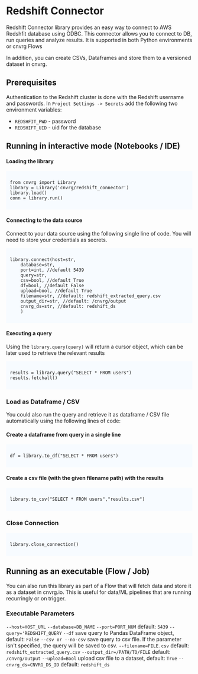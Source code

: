 
# Redshift Connector
Redshift Connector library provides an easy way to connect to AWS Redshfit database using ODBC. This connector allows you to connect to DB, run queries and analyze results. It is supported in both Python environments or cnvrg Flows

In addition, you can create CSVs, Dataframes and store them to a versioned dataset in cnvrg.
 

## Prerequisites

Authentication to the Redshift cluster is done with the Redshift username and passwords. In `Project Settings -> Secrets` add the following two environment variables:

* `REDSHFIT_PWD` - password
* `REDSHIFT_UID` - uid for the database



## Running in interactive mode (Notebooks / IDE)
#### Loading the library

<div style="background:#f7fbff; font-size:14px; padding:10px 10px 10px 10px;"><pre><code class='python'>from cnvrg import Library
library = Library('cnvrg/redshift_connector')
library.load()
conn = library.run()</code></pre></div>

#### Connecting to the data source
Connect to your data source using the following single line of code. You will need to store your 
credentials as secrets.


<div style="background:#f7fbff; font-size:14px; padding:10px 10px 10px 10px;"><pre><code class='python'>library.connect(host=str,
	database=str, 
	port=int, //default 5439
	query=str,
	csv=bool, //default True
	df=bool, //default False
	upload=bool, //default True
	filename=str, //default: redshift_extracted_query.csv
	output_dir=str, //default: /cnvrg/output
	cnvrg_ds=str, //default: redshift_ds
	)</code></pre></div>

#### Executing a query

Using the `library.query(query)` will return a cursor object, which can be later used to retrieve the relevant results


<div style="background:#f7fbff; font-size:14px; padding:10px 10px 10px 10px;"><pre><code class='python'>results = library.query("SELECT * FROM users")
results.fetchall()</code></pre></div>

### Load as Dataframe / CSV
You could also run the query and retrieve it as dataframe / CSV file automatically using the following lines of code:
#### Create a dataframe from query in a single line
<div style="background:#f7fbff; font-size:14px; padding:10px 10px 10px 10px;"><pre><code class='python'>df = library.to_df("SELECT * FROM users")</code></pre></div>

#### Create a csv file (with the given filename path) with the results

<div style="background:#f7fbff; font-size:14px; padding:10px 10px 10px 10px;"><pre><code class='python'>library.to_csv("SELECT * FROM users","results.csv")</code></pre></div>


### Close Connection
<div style="background:#f7fbff; font-size:14px; padding:10px 10px 10px 10px;"><pre><code class='python'>library.close_connection()</code></pre></div>


## Running as an executable (Flow / Job)
You can also run this library as part of a Flow that will fetch data and store it as a 
dataset in cnvrg.io. This is useful for data/ML pipelines that are running recurringly or on trigger.

### Executable Parameters
`--host=HOST_URL`
`--database=DB_NAME` 
`--port=PORT_NUM` default: `5439`
`--query='REDSHIFT_QUERY`
`--df` save query to Pandas DataFrame object, default: `False`
`--csv or --no-csv` save query to csv file. If the parameter isn't specified, the query will be saved to csv. 
`--filename=FILE.csv` default: `redshift_extracted_query.csv`
`--output_dir=/PATH/TO/FILE` default: `/cnvrg/output`
`--upload=Bool` upload csv file to a dataset, default: `True`
`--cnvrg_ds=CNVRG_DS_ID` default: `redshift_ds`
